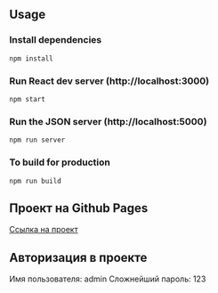 ## Usage

### Install dependencies

```
npm install
```

### Run React dev server (http://localhost:3000)

```
npm start
```

### Run the JSON server (http://localhost:5000)

```
npm run server
```

### To build for production

```
npm run build
```

## Проект на Github Pages

[Ссылка на проект](https://sumere4ny.github.io/beejee-task-list/)

## Авторизация в проекте

Имя пользователя: admin
Сложнейший пароль: 123
